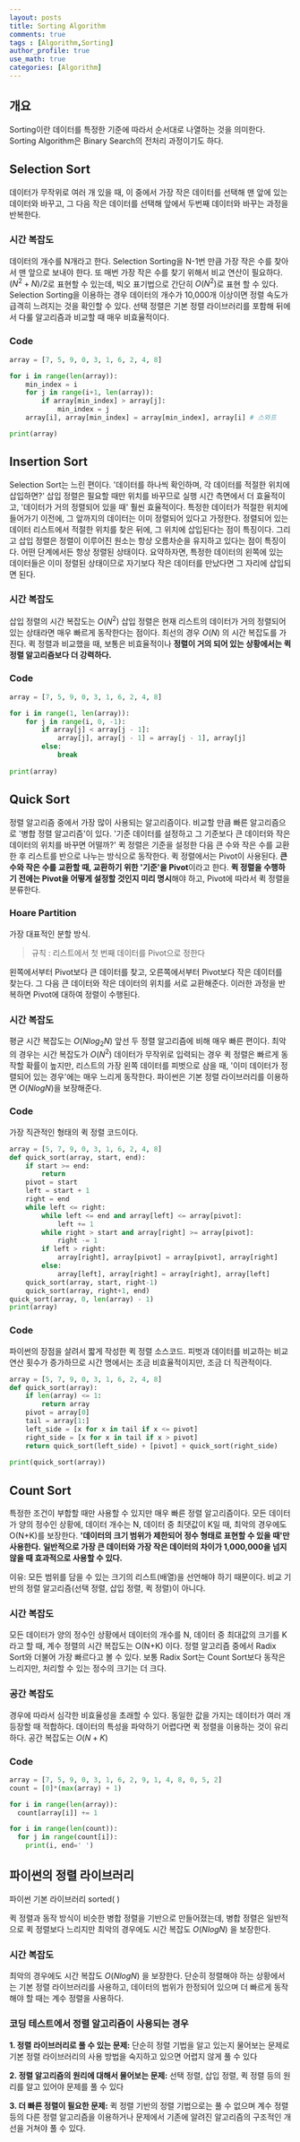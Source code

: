 ```yaml
---
layout: posts
title: Sorting Algorithm
comments: true
tags : [Algorithm,Sorting]
author_profile: true
use_math: true
categories: [Algorithm]
---
```


## 개요
Sorting이란 데이터를 특정한 기준에 따라서 순서대로 나열하는 것을 의미한다. Sorting Algorithm은 Binary Search의 전처리 과정이기도 하다. 

## Selection Sort
데이터가 무작위로 여러 개 있을 때, 이 중에서 가장 작은 데이터를 선택해 맨 앞에 있는 데이터와 바꾸고, 그 다음 작은 데이터를 선택해 앞에서 두번째 데이터와 바꾸는 과정을 반복한다. 
### 시간 복잡도
데이터의 개수를 N개라고 한다.
Selection Sorting을 N-1번 만큼 가장 작은 수를 찾아서 맨 앞으로 보내야 한다. 또 매번 가장 작은 수를 찾기 위해서 비교 연산이 필요하다.
$(N^2 + N)/2$로 표현할 수 있는데, 빅오 표기법으로 간단히 $O(N^2)$로 표현 할 수 있다.
Selection Sorting을 이용하는 경우 데이터의 개수가 10,000개 이상이면 정렬 속도가 급격히 느려지는 것을 확인할 수 있다. 선택 정렬은 기본 정렬 라이브러리를 포함해 뒤에서 다룰 알고리즘과 비교할 때 매우 비효율적이다.
### Code
```python
array = [7, 5, 9, 0, 3, 1, 6, 2, 4, 8]

for i in range(len(array)):
	min_index = i
	for j in range(i+1, len(array)):
		if array[min_index] > array[j]:
			min_index = j
	array[i], array[min_index] = array[min_index], array[i] # 스와프

print(array)
```

## Insertion Sort
Selection Sort는 느린 편이다.
'데이터를 하나씩 확인하며, 각 데이터를 적절한 위치에 삽입하면?'
삽입 정렬은 필요할 때만 위치를 바꾸므로 실행 시간 측면에서 더 효율적이고, '데이터가 거의 정렬되어 있을 때' 훨씬 효율적이다. 특정한 데이터가 적절한 위치에 들어가기 이전에, 그 앞까지의 데이터는 이미 정렬되어 있다고 가정한다. 정렬되어 있는 데이터 리스트에서 적절한 위치를 찾은 뒤에, 그 위치에 삽입된다는 점이 특징이다. 그리고 삽입 정렬은 정렬이 이루어진 원소는 항상 오름차순을 유지하고 있다는 점이 특징이다. 어떤 단계에서든 항상 정렬된 상태이다. 요약하자면, 특정한 데이터의 왼쪽에 있는 데이터들은 이미 정렬된 상태이므로 자기보다 작은 데이터를 만났다면 그 자리에 삽입되면 된다.
### 시간 복잡도
삽입 정렬의 시간 복잡도는 $O(N^2)$
삽입 정렬은 현재 리스트의 데이터가 거의 정렬되어 있는 상태라면 매우 빠르게 동작한다는 점이다. 최선의 경우 $O(N)$ 의 시간 복잡도를 가진다. 퀵 정렬과 비교했을 때, 보통은 비효율적이나 **정렬이 거의 되어 있는 상황에서는 퀵 정렬 알고리즘보다 더 강력하다.**
### Code
```python
array = [7, 5, 9, 0, 3, 1, 6, 2, 4, 8]

for i in range(1, len(array)):
	for j in range(i, 0, -1):
		if array[j] < array[j - 1]:
			array[j], array[j - 1] = array[j - 1], array[j]
		else:
			break
			
print(array)
```

## Quick Sort
정렬 알고리즘 중에서 가장 많이 사용되는 알고리즘이다. 비교할 만큼 빠른 알고리즘으로 '병합 정렬 알고리즘'이 있다.
'기준 데이터를 설정하고 그 기준보다 큰 데이터와 작은 데이터의 위치를 바꾸면 어떨까?'
퀵 정렬은 기준을 설정한 다음 큰 수와 작은 수를 교환한 후 리스트를 반으로 나누는 방식으로 동작한다. 퀵 정렬에서는 Pivot이 사용된다. **큰 수와 작은 수를 교환할 때, 교환하기 위한 '기준'을 Pivot**이라고 한다. **퀵 정렬을 수행하기 전에는 Pivot을 어떻게 설정할 것인지 미리 명시**해야 하고, Pivot에 따라서 퀵 정렬을 분류한다. 
### Hoare Partition
가장 대표적인 분할 방식.
> 규칙 : 리스트에서 첫 번째 데이터를 Pivot으로 정한다

왼쪽에서부터 Pivot보다 큰 데이터를 찾고, 오른쪽에서부터 Pivot보다 작은 데이터를 찾는다. 그 다음 큰 데이터와 작은 데이터의 위치를 서로 교환해준다. 이러한 과정을 반복하면 Pivot에 대하여 정렬이 수행된다.
### 시간 복잡도
평균 시간 복잡도는 $O(Nlog_2N)$ 
앞선 두 정렬 알고리즘에 비해 매우 빠른 편이다.
최악의 경우는 시간 복잡도가 $O(N^2)$
데이터가 무작위로 입력되는 경우 퀵 정렬은 빠르게 동작할 확률이 높지만,
리스트의 가장 왼쪽 데이터를 피벗으로 삼을 때, '이미 데이터가 정렬되어 있는 경우'에는 매우 느리게 동작한다. 파이썬은 기본 정렬 라이브러리를 이용하면 $O(NlogN)$을 보장해준다. 

### Code
가장 직관적인 형태의 퀵 정렬 코드이다.
```python
array = [5, 7, 9, 0, 3, 1, 6, 2, 4, 8]
def quick_sort(array, start, end):
	if start >= end:
		return
	pivot = start
	left = start + 1
	right = end
	while left <= right:
		while left <= end and array[left] <= array[pivot]:
			left += 1
		while right > start and array[right] >= array[pivot]:
			right -= 1
		if left > right:
			array[right], array[pivot] = array[pivot], array[right]
		else:
			array[left], array[right] = array[right], array[left]
	quick_sort(array, start, right-1)
	quick_sort(array, right+1, end)
quick_sort(array, 0, len(array) - 1)
print(array)
```
### Code
파이썬의 장점을 살려서 짧게 작성한 퀵 정렬 소스코드. 피벗과 데이터를 비교하는 비교 연산 횟수가 증가하므로 시간 명에서는 조금 비효율적이지만, 조금 더 직관적이다. 
```python
array = [5, 7, 9, 0, 3, 1, 6, 2, 4, 8]
def quick_sort(array):
	if len(array) <= 1:
		return array
	pivot = array[0]
	tail = array[1:]
	left_side = [x for x in tail if x <= pivot]
	right_side = [x for x in tail if x > pivot]
	return quick_sort(left_side) + [pivot] + quick_sort(right_side)
	
print(quick_sort(array))
```
## Count Sort
특정한 조건이 부합할 때만 사용할 수 있지만 매우 빠른 정렬 알고리즘이다.
모든 데이터가 양의 정수인 상황에, 데이터 개수는 N, 데이터 중 최댓값이 K일 때, 최악의 경우에도 O(N+K)를 보장한다. **'데이터의 크기 범위가 제한되어 정수 형태로 표현할 수 있을 때'만 사용한다.**
**일반적으로 가장 큰 데이터와 가장 작은 데이터의 차이가 1,000,000을 넘지 않을 때 효과적으로 사용할 수 있다.**

이유: 모든 범위를 담을 수 있는 크기의 리스트(배열)을 선언해야 하기 때문이다. 
비교 기반의 정렬 알고리즘(선택 정렬, 삽입 정렬, 퀵 정렬)이 아니다.
### 시간 복잡도
모든 데이터가 양의 정수인 상황에서 데이터의 개수를 N, 데이터 중 최대값의 크기를 K라고 할 때, 계수 정렬의 시간 복잡도는 O(N+K) 이다. 정렬 알고리즘 중에서 Radix Sort와 더불어 가장 빠르다고 볼 수 있다. 
보통 Radix Sort는 Count  Sort보다 동작은 느리지만, 처리할 수 있는 정수의 크기는 더 크다.
### 공간 복잡도
경우에 따라서 심각한 비효율성을 초래할 수 있다. 동일한 값을 가지는 데이터가 여러 개 등장할 때 적합하다. 데이터의 특성을 파악하기 어렵다면 퀵 정렬을 이용하는 것이 유리하다. 공간 복잡도는 $O(N+K)$
### Code
```python
array = [7, 5, 9, 0, 3, 1, 6, 2, 9, 1, 4, 8, 0, 5, 2]
count = [0]*(max(array) + 1)

for i in range(len(array)):
  count[array[i]] += 1

for i in range(len(count)):
  for j in range(count[i]):
    print(i, end=' ')
```

## 파이썬의 정렬 라이브러리
파이썬 기본 라이브러리 sorted( )

퀵 정렬과 동작 방식이 비슷한 병합 정렬을 기반으로 만들어졌는데, 병합 정렬은 일반적으로 퀵 정렬보다 느리지만 최악의 경우에도 시간 복잡도 $O(NlogN)$ 을 보장한다.
### 시간 복잡도
최악의 경우에도 시간 복잡도 $O(NlogN)$ 을 보장한다. 
단순히 정렬해야 하는 상황에서는 기본 정렬 라이브러리를 사용하고, 데이터의 범위가 한정되어 있으며 더 빠르게 동작해야 할 때는 계수 정렬을 사용하다.
### 코딩 테스트에서 정렬 알고리즘이 사용되는 경우
**1. 정렬 라이브러리로 풀 수 있는 문제:** 단순히 정렬 기법을 알고 있는지 물어보는 문제로 기본 정렬 라이브러리의 사용 방법을 숙지하고 있으면 어렵지 않게 풀 수 있다

**2. 정렬 알고리즘의 원리에 대해서 물어보는 문제:** 선택 정렬, 삽입 정렬, 퀵 정렬 등의 원리를 알고 있어야 문제를 풀 수 있다

**3. 더 빠른 정렬이 필요한 문제:** 퀵 정렬 기반의 정렬 기법으로는 풀 수 없으며 계수 정렬 등의 다른 정렬 알고리즘을 이용하거나 문제에서 기존에 알려진 알고리즘의 구조적인 개선을 거쳐야 풀 수 있다.

